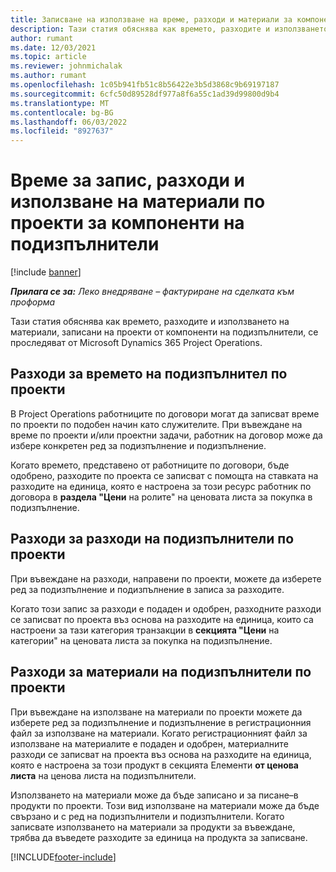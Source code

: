 ```yaml
---
title: Записване на използване на време, разходи и материали за компоненти на подизпълнение
description: Тази статия обяснява как времето, разходите и използването на материали, записани на проекти от компоненти на подизпълнители, се проследяват от Microsoft Dynamics 365 Project Operations.
author: rumant
ms.date: 12/03/2021
ms.topic: article
ms.reviewer: johnmichalak
ms.author: rumant
ms.openlocfilehash: 1c05b941fb51c8b56422e3b5d3868c9b69197187
ms.sourcegitcommit: 6cfc50d89528df977a8f6a55c1ad39d99800d9b4
ms.translationtype: MT
ms.contentlocale: bg-BG
ms.lasthandoff: 06/03/2022
ms.locfileid: "8927637"
---
```

# <a name="recording-time-expenses-and-material-usage-on-projects-for-subcontracted-components"></a>Време за запис, разходи и използване на материали по проекти за компоненти на подизпълнители

[!include [banner](../../includes/dataverse-preview.md)]

_**Прилага се за:** Леко внедряване – фактуриране на сделката към проформа_

Тази статия обяснява как времето, разходите и използването на материали, записани на проекти от компоненти на подизпълнители, се проследяват от Microsoft Dynamics 365 Project Operations.

## <a name="costing-for-subcontractor-time-on-projects"></a>Разходи за времето на подизпълнител по проекти
В Project Operations работниците по договори могат да записват време по проекти по подобен начин като служителите. При въвеждане на време по проекти и/или проектни задачи, работник на договор може да избере конкретен ред за подизпълнение и подизпълнение.

Когато времето, представено от работниците по договори, бъде одобрено, разходите по проекта се записват с помощта на ставката на разходите на единица, която е настроена за този ресурс работник по договора в **раздела "Цени** на ролите" на ценовата листа за покупка в подизпълнение.

## <a name="costing-for-subcontracted-expenses-on-projects"></a>Разходи за разходи на подизпълнители по проекти
При въвеждане на разходи, направени по проекти, можете да изберете ред за подизпълнение и подизпълнение в записа за разходите. 

Когато този запис за разходи е подаден и одобрен, разходните разходи се записват по проекта въз основа на разходите на единица, които са настроени за тази категория транзакции в **секцията "Цени** на категории" на ценовата листа за покупка на подизпълнение.

## <a name="costing-for-subcontracted-materials-on-projects"></a>Разходи за материали на подизпълнители по проекти
При въвеждане на използване на материали по проекти можете да изберете ред за подизпълнение и подизпълнение в регистрационния файл за използване на материали. Когато регистрационният файл за използване на материалите е подаден и одобрен, материалните разходи се записват на проекта въз основа на разходите на единица, която е настроена за този продукт в секцията Елементи **от ценова листа** на ценова листа на подизпълнители.

Използването на материали може да бъде записано и за писане–в продукти по проекти. Този вид използване на материали може да бъде свързано и с ред на подизпълнители и подизпълнители. Когато записвате използването на материали за продукти за въвеждане, трябва да въведете разходите за единица на продукта за записване. 


[!INCLUDE[footer-include](../../includes/footer-banner.md)]
